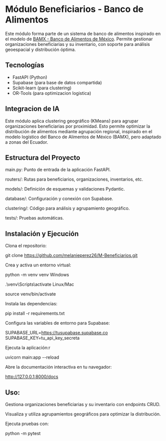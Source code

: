 # Módulo Beneficiarios - Banco de Alimentos

Este módulo forma parte de un sistema de banco de alimentos inspirado en el modelo de [BAMX - Banco de Alimentos de México](https://bamx.org.mx/). Permite gestionar organizaciones beneficiarias y su inventario, con soporte para análisis geoespacial y distribución óptima.

## Tecnologías
- FastAPI (Python)
- Supabase (para base de datos compartida)
- Scikit-learn (para clustering)
- OR-Tools (para optimizacion logistica)

## Integracion de IA
Este módulo aplica clustering geográfico (KMeans) para agrupar organizaciones beneficiarias por proximidad. Esto permite optimizar la distribución de alimentos mediante agrupación regional, inspirado en el modelo logístico del Banco de Alimentos de México (BAMX), pero adaptado a zonas del Ecuador.

## Estructura del Proyecto
main.py: Punto de entrada de la aplicación FastAPI.

routers/: Rutas para beneficiarios, organizaciones, inventarios, etc.

models/: Definición de esquemas y validaciones Pydantic.

database/: Configuración y conexión con Supabase.

clustering/: Código para análisis y agrupamiento geográfico.

tests/: Pruebas automáticas.

## Instalación y Ejecución
Clona el repositorio:

git clone https://github.com/melanieperez26/M-Beneficiarios.git

Crea y activa un entorno virtual:

python -m venv venv
Windows

.\venv\Scripts\activate
Linux/Mac

source venv/bin/activate

Instala las dependencias:

pip install -r requirements.txt


Configura las variables de entorno para Supabase:

SUPABASE_URL=https://tusupabase.supabase.co
SUPABASE_KEY=tu_api_key_secreta

Ejecuta la aplicación:r

uvicorn main:app --reload

Abre la documentación interactiva en tu navegador:

http://127.0.0.1:8000/docs

## Uso: 

Gestiona organizaciones beneficiarias y su inventario con endpoints CRUD.

Visualiza y utiliza agrupamientos geográficos para optimizar la distribución.

Ejecuta pruebas con:

python -m pytest